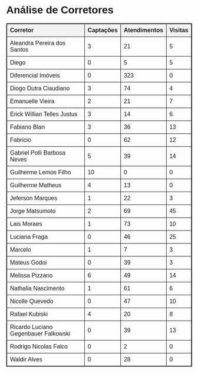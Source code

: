 <!DOCTYPE html>
<html lang="pt-BR">
<head>
    <meta charset="UTF-8">
    <meta name="viewport" content="width=device-width, initial-scale=1.0">
    <title>Análise de Corretores</title>
    <style>
        body {
            font-family: Arial, sans-serif;
            margin: 20px;
        }
        table {
            width: 100%;
            border-collapse: collapse;
            margin-top: 20px;
        }
        table, th, td {
            border: 1px solid black;
        }
        th, td {
            padding: 8px;
            text-align: left;
        }
        th {
            background-color: #f2f2f2;
        }
    </style>
</head>
<body>
    <h1>Análise de Corretores</h1>
    <table>
        <tr>
            <th>Corretor</th>
            <th>Captações</th>
            <th>Atendimentos</th>
            <th>Visitas</th>
        </tr>
        <tr>
            <td>Aleandra Pereira dos Santos</td>
            <td>3</td>
            <td>21</td>
            <td>5</td>
        </tr>
        <tr>
            <td>Diego</td>
            <td>0</td>
            <td>5</td>
            <td>5</td>
        </tr>
        <tr>
            <td>Diferencial Imóveis</td>
            <td>0</td>
            <td>323</td>
            <td>0</td>
        </tr>
        <tr>
            <td>Diogo Dutra Claudiano</td>
            <td>3</td>
            <td>74</td>
            <td>4</td>
        </tr>
        <tr>
            <td>Emanuelle Vieira</td>
            <td>2</td>
            <td>21</td>
            <td>7</td>
        </tr>
        <tr>
            <td>Erick Willian Telles Justus</td>
            <td>3</td>
            <td>14</td>
            <td>6</td>
        </tr>
        <tr>
            <td>Fabiano Blan</td>
            <td>3</td>
            <td>36</td>
            <td>13</td>
        </tr>
        <tr>
            <td>Fabricio</td>
            <td>0</td>
            <td>62</td>
            <td>12</td>
        </tr>
        <tr>
            <td>Gabriel Polli Barbosa Neves</td>
            <td>5</td>
            <td>39</td>
            <td>14</td>
        </tr>
        <tr>
            <td>Guilherme Lemos Filho</td>
            <td>10</td>
            <td>0</td>
            <td>0</td>
        </tr>
        <tr>
            <td>Guilherme Matheus</td>
            <td>4</td>
            <td>13</td>
            <td>0</td>
        </tr>
        <tr>
            <td>Jeferson Marques</td>
            <td>1</td>
            <td>22</td>
            <td>3</td>
        </tr>
        <tr>
            <td>Jorge Matsumoto</td>
            <td>2</td>
            <td>69</td>
            <td>45</td>
        </tr>
        <tr>
            <td>Lais Moraes</td>
            <td>1</td>
            <td>73</td>
            <td>10</td>
        </tr>
        <tr>
            <td>Luciana Fraga</td>
            <td>0</td>
            <td>46</td>
            <td>25</td>
        </tr>
        <tr>
            <td>Marcelo</td>
            <td>1</td>
            <td>7</td>
            <td>3</td>
        </tr>
        <tr>
            <td>Mateus Godoi</td>
            <td>0</td>
            <td>39</td>
            <td>3</td>
        </tr>
        <tr>
            <td>Melissa Pizzano</td>
            <td>6</td>
            <td>49</td>
            <td>14</td>
        </tr>
        <tr>
            <td>Nathalia Nascimento</td>
            <td>1</td>
            <td>61</td>
            <td>6</td>
        </tr>
        <tr>
            <td>Nicolle Quevedo</td>
            <td>0</td>
            <td>47</td>
            <td>10</td>
        </tr>
        <tr>
            <td>Rafael Kubiski</td>
            <td>4</td>
            <td>20</td>
            <td>8</td>
        </tr>
        <tr>
            <td>Ricardo Luciano Gegenbauer Falkowski</td>
            <td>0</td>
            <td>39</td>
            <td>13</td>
        </tr>
        <tr>
            <td>Rodrigo Nicolas Falco</td>
            <td>0</td>
            <td>2</td>
            <td>0</td>
        </tr>
        <tr>
            <td>Waldir Alves</td>
            <td>0</td>
            <td>28</td>
            <td>0</td>
        </tr>
    </table>
</body>
</html>
